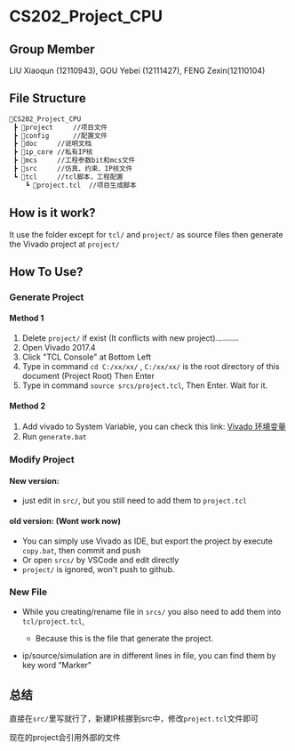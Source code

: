 # CS202_Project_CPU

## Group Member

LIU Xiaoqun (12110943), GOU Yebei (12111427), FENG Zexin(12110104)

## File Structure

```tex
📂CS202_Project_CPU
 ┣ 📂project 	//项目文件
 ┣ 📂config		//配置文件
 ┣ 📂doc		//说明文档
 ┣ 📂ip_core	//私有IP核 
 ┣ 📂mcs		//工程参数bit和mcs文件
 ┣ 📂src		//仿真、约束、IP核文件
 ┗ 📂tcl		//tcl脚本，工程配置
 	┗ 📜project.tcl	//项目生成脚本
```

## How is it work?

It use the folder except for `tcl/` and `project/`  as source files then generate the Vivado project at `project/`

## How To Use?

### Generate Project
#### Method 1
1. Delete `project/` if exist (It conflicts with new project)<img src="https://cdn.jsdelivr.net/gh/Mark4551124015/Images_Bed/NoteImages/image-20230424202455075.png" alt="image-20230424202455075" style="zoom:20%;"/>
2. Open Vivado 2017.4
3. Click "TCL Console" at Bottom Left
4. Type in command `cd C:/xx/xx/` , `C:/xx/xx/` is the root directory of this document (Project Root) Then Enter 
5. Type in command `source srcs/project.tcl`, Then Enter. Wait for it.
#### Method 2
1. Add vivado to System Variable, you can check this link: [Vivado 环境变量](http://blog.chinaaet.com/crazybird/p/5100000507)
2. Run `generate.bat`

### Modify Project

#### New version:

* just edit in `src/`, but you still need to add them to `project.tcl`

#### old version: (Wont work now)

* You can simply use Vivado as IDE, but export the project by execute `copy.bat`, then commit and push
* Or open `srcs/` by VSCode and edit directly
* `project/` is ignored, won't push to github.

### New File

* While you creating/rename file in `srcs/` you also need to add them into `tcl/project.tcl`, 
  * Because this is the file that generate the project. 

* ip/source/simulation are in different lines in file, you can  find them by key word "Marker"

## 总结

直接在`src/`里写就行了，新建IP核挪到src中，修改`project.tcl`文件即可

现在的project会引用外部的文件